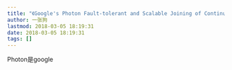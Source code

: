 ```yaml
---
title: "《Google's Photon Fault-tolerant and Scalable Joining of Continuous Data Streams》读后感"
author: 一张狗
lastmod: 2018-03-05 18:19:31
date: 2018-03-05 18:19:31
tags: []
---
```



Photon是google


